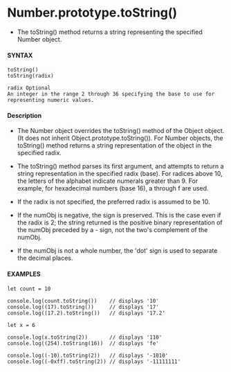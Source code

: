 # Number.prototype.toString()

- The toString() method returns a string representing the specified Number object.

#### **SYNTAX**

```
toString()
toString(radix)

radix Optional
An integer in the range 2 through 36 specifying the base to use for representing numeric values.
```

#### **Description**

- The Number object overrides the toString() method of the Object object. (It does not inherit Object.prototype.toString()). For Number objects, the toString() method returns a string representation of the object in the specified radix.

- The toString() method parses its first argument, and attempts to return a string representation in the specified radix (base). For radices above 10, the letters of the alphabet indicate numerals greater than 9. For example, for hexadecimal numbers (base 16), a through f are used.

- If the radix is not specified, the preferred radix is assumed to be 10.

- If the numObj is negative, the sign is preserved. This is the case even if the radix is 2; the string returned is the positive binary representation of the numObj preceded by a - sign, not the two's complement of the numObj.

- If the numObj is not a whole number, the 'dot' sign is used to separate the decimal places.

#### **EXAMPLES**

```
let count = 10

console.log(count.toString())    // displays '10'
console.log((17).toString())     // displays '17'
console.log((17.2).toString())   // displays '17.2'

let x = 6

console.log(x.toString(2))       // displays '110'
console.log((254).toString(16))  // displays 'fe'

console.log((-10).toString(2))   // displays '-1010'
console.log((-0xff).toString(2)) // displays '-11111111'
```
